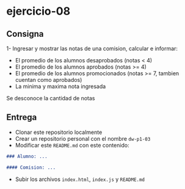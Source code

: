 # ejercicio-08

## Consigna

1- Ingresar y mostrar las notas de una comision, calcular e informar:

  - El promedio de los alumnos desaprobados (notas < 4)
  - El promedio de los alumnos aprobados (notas >= 4)
  - El promedio de los alumnos promocionados (notas >= 7, tambien cuentan como aprobados)
  - La minima y maxima nota ingresada

Se desconoce la cantidad de notas

## Entrega

- Clonar este repositorio localmente
- Crear un repositorio personal con el nombre `dw-p1-03`
- Modificar este `README.md` con este contenido:

```markdown
### Alumno: ...

#### Comision: ...
```

- Subir los archivos `index.html`, `index.js` y `README.md`
